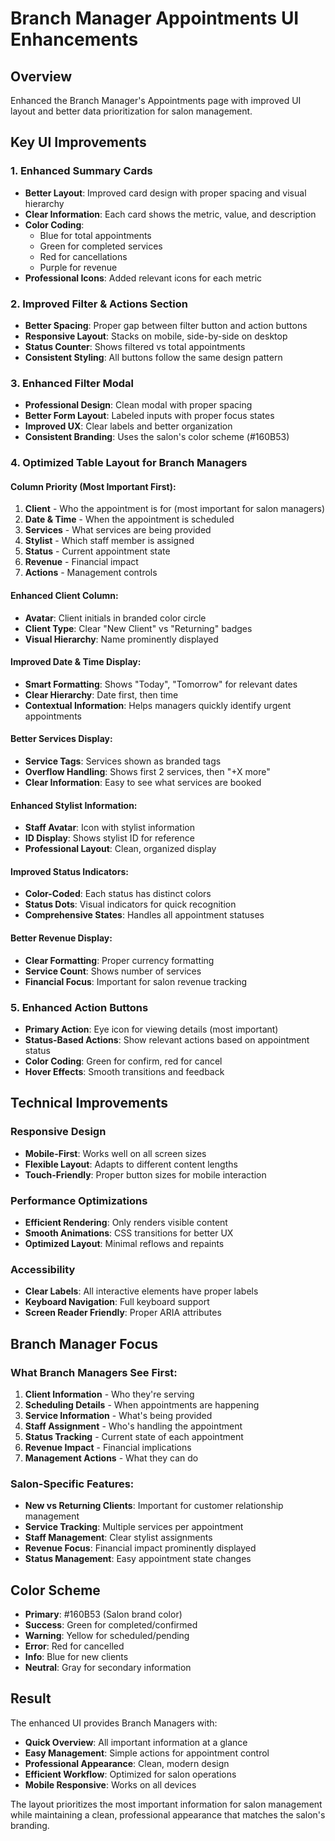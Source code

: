 # Branch Manager Appointments UI Enhancements

## Overview
Enhanced the Branch Manager's Appointments page with improved UI layout and better data prioritization for salon management.

## Key UI Improvements

### 1. **Enhanced Summary Cards**
- **Better Layout**: Improved card design with proper spacing and visual hierarchy
- **Clear Information**: Each card shows the metric, value, and description
- **Color Coding**: 
  - Blue for total appointments
  - Green for completed services
  - Red for cancellations
  - Purple for revenue
- **Professional Icons**: Added relevant icons for each metric

### 2. **Improved Filter & Actions Section**
- **Better Spacing**: Proper gap between filter button and action buttons
- **Responsive Layout**: Stacks on mobile, side-by-side on desktop
- **Status Counter**: Shows filtered vs total appointments
- **Consistent Styling**: All buttons follow the same design pattern

### 3. **Enhanced Filter Modal**
- **Professional Design**: Clean modal with proper spacing
- **Better Form Layout**: Labeled inputs with proper focus states
- **Improved UX**: Clear labels and better organization
- **Consistent Branding**: Uses the salon's color scheme (#160B53)

### 4. **Optimized Table Layout for Branch Managers**

#### **Column Priority (Most Important First):**
1. **Client** - Who the appointment is for (most important for salon managers)
2. **Date & Time** - When the appointment is scheduled
3. **Services** - What services are being provided
4. **Stylist** - Which staff member is assigned
5. **Status** - Current appointment state
6. **Revenue** - Financial impact
7. **Actions** - Management controls

#### **Enhanced Client Column:**
- **Avatar**: Client initials in branded color circle
- **Client Type**: Clear "New Client" vs "Returning" badges
- **Visual Hierarchy**: Name prominently displayed

#### **Improved Date & Time Display:**
- **Smart Formatting**: Shows "Today", "Tomorrow" for relevant dates
- **Clear Hierarchy**: Date first, then time
- **Contextual Information**: Helps managers quickly identify urgent appointments

#### **Better Services Display:**
- **Service Tags**: Services shown as branded tags
- **Overflow Handling**: Shows first 2 services, then "+X more"
- **Clear Information**: Easy to see what services are booked

#### **Enhanced Stylist Information:**
- **Staff Avatar**: Icon with stylist information
- **ID Display**: Shows stylist ID for reference
- **Professional Layout**: Clean, organized display

#### **Improved Status Indicators:**
- **Color-Coded**: Each status has distinct colors
- **Status Dots**: Visual indicators for quick recognition
- **Comprehensive States**: Handles all appointment statuses

#### **Better Revenue Display:**
- **Clear Formatting**: Proper currency formatting
- **Service Count**: Shows number of services
- **Financial Focus**: Important for salon revenue tracking

### 5. **Enhanced Action Buttons**
- **Primary Action**: Eye icon for viewing details (most important)
- **Status-Based Actions**: Show relevant actions based on appointment status
- **Color Coding**: Green for confirm, red for cancel
- **Hover Effects**: Smooth transitions and feedback

## Technical Improvements

### **Responsive Design**
- **Mobile-First**: Works well on all screen sizes
- **Flexible Layout**: Adapts to different content lengths
- **Touch-Friendly**: Proper button sizes for mobile interaction

### **Performance Optimizations**
- **Efficient Rendering**: Only renders visible content
- **Smooth Animations**: CSS transitions for better UX
- **Optimized Layout**: Minimal reflows and repaints

### **Accessibility**
- **Clear Labels**: All interactive elements have proper labels
- **Keyboard Navigation**: Full keyboard support
- **Screen Reader Friendly**: Proper ARIA attributes

## Branch Manager Focus

### **What Branch Managers See First:**
1. **Client Information** - Who they're serving
2. **Scheduling Details** - When appointments are happening
3. **Service Information** - What's being provided
4. **Staff Assignment** - Who's handling the appointment
5. **Status Tracking** - Current state of each appointment
6. **Revenue Impact** - Financial implications
7. **Management Actions** - What they can do

### **Salon-Specific Features:**
- **New vs Returning Clients**: Important for customer relationship management
- **Service Tracking**: Multiple services per appointment
- **Staff Management**: Clear stylist assignments
- **Revenue Focus**: Financial impact prominently displayed
- **Status Management**: Easy appointment state changes

## Color Scheme
- **Primary**: #160B53 (Salon brand color)
- **Success**: Green for completed/confirmed
- **Warning**: Yellow for scheduled/pending
- **Error**: Red for cancelled
- **Info**: Blue for new clients
- **Neutral**: Gray for secondary information

## Result
The enhanced UI provides Branch Managers with:
- **Quick Overview**: All important information at a glance
- **Easy Management**: Simple actions for appointment control
- **Professional Appearance**: Clean, modern design
- **Efficient Workflow**: Optimized for salon operations
- **Mobile Responsive**: Works on all devices

The layout prioritizes the most important information for salon management while maintaining a clean, professional appearance that matches the salon's branding.
